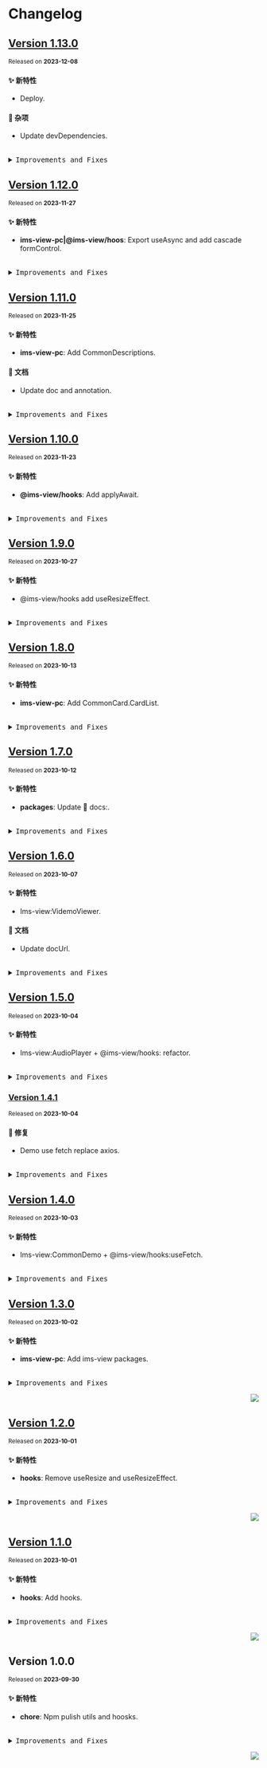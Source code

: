 # Changelog

## [Version&nbsp;1.13.0](https://github.com/eternallycyf/ims-view-pc/compare/@ims-view/hooks@1.12.0...@ims-view/hooks@1.13.0)

<sup>Released on **2023-12-08**</sup>

#### ✨ 新特性

- Deploy.

#### 🎫 杂项

- Update devDependencies.

<br/>

<details>
<summary><kbd>Improvements and Fixes</kbd></summary>

#### What's improved

- Deploy ([32fb858](https://github.com/eternallycyf/ims-view-pc/commit/32fb858))

#### Chores

- Update devDependencies ([c28e055](https://github.com/eternallycyf/ims-view-pc/commit/c28e055))

</details>

## [Version&nbsp;1.12.0](https://github.com/eternallycyf/ims-view-pc/compare/@ims-view/hooks@1.11.0...@ims-view/hooks@1.12.0)

<sup>Released on **2023-11-27**</sup>

#### ✨ 新特性

- **ims-view-pc|@ims-view/hoos**: Export useAsync and add cascade formControl.

<br/>

<details>
<summary><kbd>Improvements and Fixes</kbd></summary>

#### What's improved

- **ims-view-pc|@ims-view/hoos**: Export useAsync and add cascade formControl ([0d78c89](https://github.com/eternallycyf/ims-view-pc/commit/0d78c89))

</details>

## [Version&nbsp;1.11.0](https://github.com/eternallycyf/ims-view-pc/compare/@ims-view/hooks@1.10.0...@ims-view/hooks@1.11.0)

<sup>Released on **2023-11-25**</sup>

#### ✨ 新特性

- **ims-view-pc**: Add CommonDescriptions.

#### 📝 文档

- Update doc and annotation.

<br/>

<details>
<summary><kbd>Improvements and Fixes</kbd></summary>

#### What's improved

- **ims-view-pc**: Add CommonDescriptions ([7048a1e](https://github.com/eternallycyf/ims-view-pc/commit/7048a1e))

#### Documentation

- Update doc and annotation ([f356e17](https://github.com/eternallycyf/ims-view-pc/commit/f356e17))

</details>

## [Version&nbsp;1.10.0](https://github.com/eternallycyf/ims-view-pc/compare/@ims-view/hooks@1.9.0...@ims-view/hooks@1.10.0)

<sup>Released on **2023-11-23**</sup>

#### ✨ 新特性

- **@ims-view/hooks**: Add applyAwait.

<br/>

<details>
<summary><kbd>Improvements and Fixes</kbd></summary>

#### What's improved

- **@ims-view/hooks**: Add applyAwait ([68fcb21](https://github.com/eternallycyf/ims-view-pc/commit/68fcb21))

</details>

## [Version&nbsp;1.9.0](https://github.com/eternallycyf/ims-view-pc/compare/@ims-view/hooks@1.8.0...@ims-view/hooks@1.9.0)

<sup>Released on **2023-10-27**</sup>

#### ✨ 新特性

- @ims-view/hooks add useResizeEffect.

<br/>

<details>
<summary><kbd>Improvements and Fixes</kbd></summary>

#### What's improved

- @ims-view/hooks add useResizeEffect ([929331b](https://github.com/eternallycyf/ims-view-pc/commit/929331b))

</details>

## [Version&nbsp;1.8.0](https://github.com/eternallycyf/ims-view-pc/compare/@ims-view/hooks@1.7.0...@ims-view/hooks@1.8.0)

<sup>Released on **2023-10-13**</sup>

#### ✨ 新特性

- **ims-view-pc**: Add CommonCard.CardList.

<br/>

<details>
<summary><kbd>Improvements and Fixes</kbd></summary>

#### What's improved

- **ims-view-pc**: Add CommonCard.CardList ([25bb2b7](https://github.com/eternallycyf/ims-view-pc/commit/25bb2b7))

</details>

## [Version&nbsp;1.7.0](https://github.com/eternallycyf/ims-view-pc/compare/@ims-view/hooks@1.6.0...@ims-view/hooks@1.7.0)

<sup>Released on **2023-10-12**</sup>

#### ✨ 新特性

- **packages**: Update 📝 docs:.

<br/>

<details>
<summary><kbd>Improvements and Fixes</kbd></summary>

#### What's improved

- **packages**: Update 📝 docs: ([5a75b79](https://github.com/eternallycyf/ims-view-pc/commit/5a75b79))

</details>

## [Version&nbsp;1.6.0](https://github.com/eternallycyf/ims-view-pc/compare/@ims-view/hooks@1.5.0...@ims-view/hooks@1.6.0)

<sup>Released on **2023-10-07**</sup>

#### ✨ 新特性

- Ims-view:VidemoViewer.

#### 📝 文档

- Update docUrl.

<br/>

<details>
<summary><kbd>Improvements and Fixes</kbd></summary>

#### What's improved

- Ims-view:VidemoViewer ([3c434e5](https://github.com/eternallycyf/ims-view-pc/commit/3c434e5))

#### Documentation

- Update docUrl ([5f6a743](https://github.com/eternallycyf/ims-view-pc/commit/5f6a743))

</details>

## [Version&nbsp;1.5.0](https://github.com/eternallycyf/ims-view-pc/compare/@ims-view/hooks@1.4.1...@ims-view/hooks@1.5.0)

<sup>Released on **2023-10-04**</sup>

#### ✨ 新特性

- Ims-view:AudioPlayer + @ims-view/hooks: refactor.

<br/>

<details>
<summary><kbd>Improvements and Fixes</kbd></summary>

#### What's improved

- Ims-view:AudioPlayer + @ims-view/hooks: refactor ([7825a35](https://github.com/eternallycyf/ims-view-pc/commit/7825a35))

</details>

### [Version&nbsp;1.4.1](https://github.com/eternallycyf/ims-view-pc/compare/@ims-view/hooks@1.4.0...@ims-view/hooks@1.4.1)

<sup>Released on **2023-10-04**</sup>

#### 🐛 修复

- Demo use fetch replace axios.

<br/>

<details>
<summary><kbd>Improvements and Fixes</kbd></summary>

#### What's fixed

- Demo use fetch replace axios ([296780b](https://github.com/eternallycyf/ims-view-pc/commit/296780b))

</details>

## [Version&nbsp;1.4.0](https://github.com/eternallycyf/ims-view-pc/compare/@ims-view/hooks@1.3.0...@ims-view/hooks@1.4.0)

<sup>Released on **2023-10-03**</sup>

#### ✨ 新特性

- Ims-view:CommonDemo + @ims-view/hooks:useFetch.

<br/>

<details>
<summary><kbd>Improvements and Fixes</kbd></summary>

#### What's improved

- Ims-view:CommonDemo + @ims-view/hooks:useFetch ([2107502](https://github.com/eternallycyf/ims-view-pc/commit/2107502))

</details>

## [Version&nbsp;1.3.0](https://github.com/eternallycyf/ims-view-pc/compare/@ims-view/hooks@1.2.0...@ims-view/hooks@1.3.0)

<sup>Released on **2023-10-02**</sup>

#### ✨ 新特性

- **ims-view-pc**: Add ims-view packages.

<br/>

<details>
<summary><kbd>Improvements and Fixes</kbd></summary>

#### What's improved

- **ims-view-pc**: Add ims-view packages ([8e71a2a](https://github.com/eternallycyf/ims-view-pc/commit/8e71a2a))

</details>

<div align="right">

[![](https://img.shields.io/badge/-BACK_TO_TOP-151515?style=flat-square)](#readme-top)

</div>

## [Version&nbsp;1.2.0](https://github.com/eternallycyf/ims-view-pc/compare/@ims-view/hooks@1.1.0...@ims-view/hooks@1.2.0)

<sup>Released on **2023-10-01**</sup>

#### ✨ 新特性

- **hooks**: Remove useResize and useResizeEffect.

<br/>

<details>
<summary><kbd>Improvements and Fixes</kbd></summary>

#### What's improved

- **hooks**: Remove useResize and useResizeEffect ([dfaf32f](https://github.com/eternallycyf/ims-view-pc/commit/dfaf32f))

</details>

<div align="right">

[![](https://img.shields.io/badge/-BACK_TO_TOP-151515?style=flat-square)](#readme-top)

</div>

## [Version&nbsp;1.1.0](https://github.com/eternallycyf/ims-view-pc/compare/@ims-view/hooks@1.0.0...@ims-view/hooks@1.1.0)

<sup>Released on **2023-10-01**</sup>

#### ✨ 新特性

- **hooks**: Add hooks.

<br/>

<details>
<summary><kbd>Improvements and Fixes</kbd></summary>

#### What's improved

- **hooks**: Add hooks ([48fda36](https://github.com/eternallycyf/ims-view-pc/commit/48fda36))

</details>

<div align="right">

[![](https://img.shields.io/badge/-BACK_TO_TOP-151515?style=flat-square)](#readme-top)

</div>

## Version&nbsp;1.0.0

<sup>Released on **2023-09-30**</sup>

#### ✨ 新特性

- **chore**: Npm pulish utils and hoosks.

<br/>

<details>
<summary><kbd>Improvements and Fixes</kbd></summary>

#### What's improved

- **chore**: Npm pulish utils and hoosks ([553ffc2](https://github.com/eternallycyf/ims-view-pc/commit/553ffc2))

</details>

<div align="right">

[![](https://img.shields.io/badge/-BACK_TO_TOP-151515?style=flat-square)](#readme-top)

</div>
